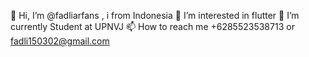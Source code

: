  👋 Hi, I’m @fadliarfans , i from Indonesia
 👀 I’m interested in flutter
 🌱 I’m currently Student at UPNVJ
 📫 How to reach me +6285523538713 or fadli150302@gmail.com


